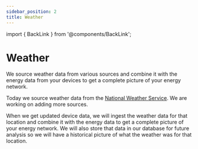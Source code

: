 ```yaml
---
sidebar_position: 2
title: Weather
---
```


import { BackLink } from '@components/BackLink';

<BackLink to="/platform-concepts/signals" label="Signals" />

# Weather

We source weather data from various sources and combine it with the energy data from your devices to get a complete picture of your energy network.

Today we source weather data from the [National Weather Service](https://www.weather.gov/documentation/services-web-api). We are working on adding more sources.

When we get updated device data, we will ingest the weather data for that location and combine it with the energy data to get a complete picture of your energy network. We will also store that data in our database for future analysis so we will have a historical picture of what the weather was for that location.